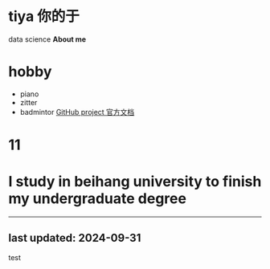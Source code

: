 # tiya 你的于
data science 
**About me**
# hobby
- piano
- zitter
- badmintor
  [GitHub project 官方文档](https://docs.github.com)
# 11
# I study in beihang university to finish my undergraduate degree
------
last updated: 2024-09-31
------
test
